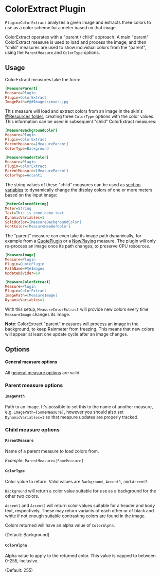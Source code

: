 # ColorExtract Plugin

`Plugin=ColorExtract` analyzes a given image and extracts three colors to use as a color scheme
for a meter based on that image.

ColorExtract operates with a "parent / child" approach. A main "parent" ColorExtract measure is
used to load and process the image, and then "child" measures are used to show individual colors
from the "parent", using the `ParentMeasure` and `ColorType` options.

## Usage

ColorExtract measures take the form:

``` ini
[MeasureParent]
Measure=Plugin
Plugin=ColorExtract
ImagePath=#@#Images\cover.jpg
```

This measure will load and extract colors from an image in the skin's [@Resources folder][],
creating three `ColorType` options with the color values. This information can be used in
subsequent "child" ColorExtract measures:

[@Resources folder]: http://docs.rainmeter.net/manual/skins/resources-folder

``` ini
[MeasureBackgroundColor]
Measure=Plugin
Plugin=ColorExtract
ParentMeasure=[MeasureParent]
ColorType=Background

[MeasureHeaderColor]
Measure=Plugin
Plugin=ColorExtract
ParentMeasure=[MeasureParent]
ColorType=Accent1
```

The string values of these "child" measures can be used as [section variables][] to dynamically
change the display colors of one or more meters based on the input image:

[section variables]: http://docs.rainmeter.net/manual/variables/section-variables

``` ini
[MeterColoredString]
Meter=String
Text=This is some demo text.
DynamicVariables=1
SolidColor=[MeasureBackgroundColor]
FontColor=[MeasureHeaderColor]
```

The "parent" measure can even take its image path dynamically, for example from a [QuotePlugin][]
or a [NowPlaying][] measure. The plugin will only re-process an image once its path changes, to
preserve CPU resources.

[QuotePlugin]: http://docs.rainmeter.net/manual/plugins/quote
[NowPlaying]: http://docs.rainmeter.net/manual/plugins/nowplaying

``` ini
[MeasureImage]
Measure=Plugin
Plugin=QuotePlugin
PathName=#@#Images
UpdateDivider=60

[MeasureColorExtract]
Measure=Plugin
Plugin=ColorExtract
ImagePath=[MeasureImage]
DynamicVariables=1
```

With this setup, `MeasureColorExtract` will provide new colors every time `MeasureImage` changes its
image.

**Note**: ColorExtract "parent" measures will process an image in the background, to keep Rainmeter
from freezing. This means that new colors will appear at least one update cycle after an image
changes.

## Options

#### General measure options

All [general measure options][] are valid.

[general measure options]: http://docs.rainmeter.net/manual/measures/general-options

### Parent measure options

#### `ImagePath`

Path to an image. It's possible to set this to the name of another measure, e.g.
`ImagePath=[SomeMeasure]`, however you should also set `DynamicVariables=1` so that measure updates
are properly tracked.

### Child measure options

#### `ParentMeasure`

Name of a parent measure to load colors from.

*Example*: `ParentMeasure=[SomeMeasure]`

#### `ColorType`

Color value to return. Valid values are `Background`, `Accent1`, and `Accent2`.

`Background` will return a color value suitable for use as a background for the other two colors.

`Accent1` and `Accent2` will return color values suitable for a header and body text,
respectively. These may return variants of each other or of black and white if not enough suitable
contrasting colors are found in the image.

Colors returned will have an alpha value of `ColorAlpha`.

(Default: Background)

#### `ColorAlpha`

Alpha value to apply to the returned color. This value is capped to between 0-255, inclusive.

(Default: 255)

<!-- vim: set ft=markdown: -->
